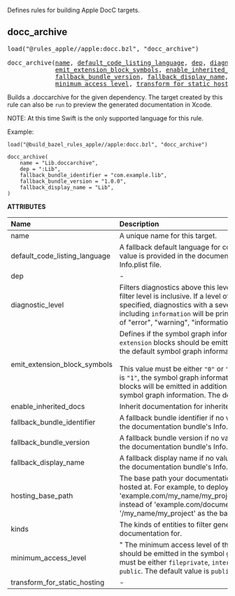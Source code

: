 <!-- Generated with Stardoc: http://skydoc.bazel.build -->

Defines rules for building Apple DocC targets.

<a id="docc_archive"></a>

## docc_archive

<pre>
load("@rules_apple//apple:docc.bzl", "docc_archive")

docc_archive(<a href="#docc_archive-name">name</a>, <a href="#docc_archive-default_code_listing_language">default_code_listing_language</a>, <a href="#docc_archive-dep">dep</a>, <a href="#docc_archive-diagnostic_level">diagnostic_level</a>,
             <a href="#docc_archive-emit_extension_block_symbols">emit_extension_block_symbols</a>, <a href="#docc_archive-enable_inherited_docs">enable_inherited_docs</a>, <a href="#docc_archive-fallback_bundle_identifier">fallback_bundle_identifier</a>,
             <a href="#docc_archive-fallback_bundle_version">fallback_bundle_version</a>, <a href="#docc_archive-fallback_display_name">fallback_display_name</a>, <a href="#docc_archive-hosting_base_path">hosting_base_path</a>, <a href="#docc_archive-kinds">kinds</a>,
             <a href="#docc_archive-minimum_access_level">minimum_access_level</a>, <a href="#docc_archive-transform_for_static_hosting">transform_for_static_hosting</a>)
</pre>

Builds a .doccarchive for the given dependency.
The target created by this rule can also be `run` to preview the generated documentation in Xcode.

NOTE: At this time Swift is the only supported language for this rule.

Example:

```starlark
load("@build_bazel_rules_apple//apple:docc.bzl", "docc_archive")

docc_archive(
    name = "Lib.doccarchive",
    dep = ":Lib",
    fallback_bundle_identifier = "com.example.lib",
    fallback_bundle_version = "1.0.0",
    fallback_display_name = "Lib",
)
```

**ATTRIBUTES**


| Name  | Description | Type | Mandatory | Default |
| :------------- | :------------- | :------------- | :------------- | :------------- |
| <a id="docc_archive-name"></a>name |  A unique name for this target.   | <a href="https://bazel.build/concepts/labels#target-names">Name</a> | required |  |
| <a id="docc_archive-default_code_listing_language"></a>default_code_listing_language |  A fallback default language for code listings if no value is provided in the documentation bundle's Info.plist file.   | String | optional |  `""`  |
| <a id="docc_archive-dep"></a>dep |  -   | <a href="https://bazel.build/concepts/labels">Label</a> | optional |  `None`  |
| <a id="docc_archive-diagnostic_level"></a>diagnostic_level |  Filters diagnostics above this level from output This filter level is inclusive. If a level of `information` is specified, diagnostics with a severity up to and including `information` will be printed. Must be one of "error", "warning", "information", or "hint"   | String | optional |  `""`  |
| <a id="docc_archive-emit_extension_block_symbols"></a>emit_extension_block_symbols |  Defines if the symbol graph information for `extension` blocks should be emitted in addition to the default symbol graph information.<br><br>This value must be either `"0"` or `"1"`.When the value is `"1"`, the symbol graph information for `extension` blocks will be emitted in addition to the default symbol graph information. The default value is `"0"`.   | String | optional |  `"0"`  |
| <a id="docc_archive-enable_inherited_docs"></a>enable_inherited_docs |  Inherit documentation for inherited symbols.   | Boolean | optional |  `False`  |
| <a id="docc_archive-fallback_bundle_identifier"></a>fallback_bundle_identifier |  A fallback bundle identifier if no value is provided in the documentation bundle's Info.plist file.   | String | required |  |
| <a id="docc_archive-fallback_bundle_version"></a>fallback_bundle_version |  A fallback bundle version if no value is provided in the documentation bundle's Info.plist file.   | String | required |  |
| <a id="docc_archive-fallback_display_name"></a>fallback_display_name |  A fallback display name if no value is provided in the documentation bundle's Info.plist file.   | String | required |  |
| <a id="docc_archive-hosting_base_path"></a>hosting_base_path |  The base path your documentation website will be hosted at. For example, to deploy your site to 'example.com/my_name/my_project/documentation' instead of 'example.com/documentation', pass '/my_name/my_project' as the base path.   | String | optional |  `""`  |
| <a id="docc_archive-kinds"></a>kinds |  The kinds of entities to filter generated documentation for.   | List of strings | optional |  `[]`  |
| <a id="docc_archive-minimum_access_level"></a>minimum_access_level |  " The minimum access level of the declarations that should be emitted in the symbol graphs. This value must be either `fileprivate`, `internal`, `private`, or `public`. The default value is `public`.   | String | optional |  `"public"`  |
| <a id="docc_archive-transform_for_static_hosting"></a>transform_for_static_hosting |  -   | Boolean | optional |  `True`  |


